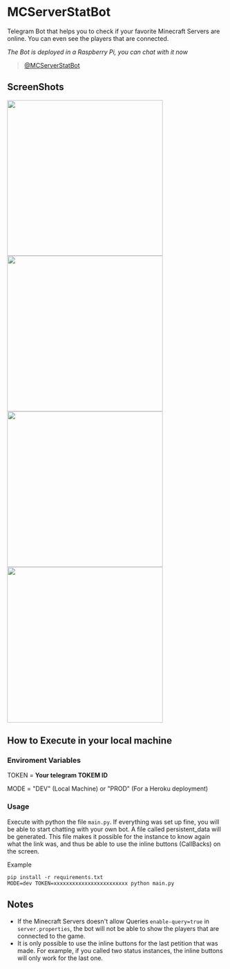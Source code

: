 # MCServerStatBot
Telegram Bot that helps you to check if your favorite Minecraft Servers are online. You can even see the players that are connected.

*The Bot is deployed in a Raspberry Pi, you can chat with it now*

> [@MCServerStatBot](https://t.me/MCServerStatBot)

## ScreenShots
<img src="https://user-images.githubusercontent.com/6242946/62581401-5d8cc080-b8a9-11e9-93c5-fd5cc0ffab44.jpg" width="360"> <img src="https://user-images.githubusercontent.com/6242946/62581402-5d8cc080-b8a9-11e9-833e-a7e51a376c11.jpg" width="360"> <img src="https://user-images.githubusercontent.com/6242946/62581403-5d8cc080-b8a9-11e9-86eb-b2b8213ab9b8.jpg" width="360"> <img src="https://user-images.githubusercontent.com/6242946/62581404-5d8cc080-b8a9-11e9-8e0e-f031e513d354.jpg" width="360">

## How to Execute in your local machine
### Enviroment Variables

TOKEN = **Your telegram TOKEM ID**

MODE = "DEV" (Local Machine) or "PROD" (For a Heroku deployment)

### Usage
Execute with python the file `main.py`.
If everything was set up fine, you will be able to start chatting with your own bot.
A file called persistent_data will be generated. This file makes it possible for the instance to know again what the link was, and thus be able to use the inline buttons (CallBacks) on the screen.

Example

```
pip install -r requirements.txt
MODE=dev TOKEN=xxxxxxxxxxxxxxxxxxxxxxxx python main.py
```

## Notes
* If the Minecraft Servers doesn't allow Queries `enable-query=true` in `server.properties`, the bot will not be able to show the players that are connected to the game.
* It is only possible to use the inline buttons for the last petition that was made. For example, if you called two status instances, the inline buttons will only work for the last one.


